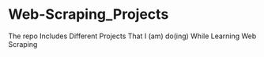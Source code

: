 # Web-Scraping_Projects
The repo Includes Different Projects That I (am) do(ing) While Learning Web Scraping
